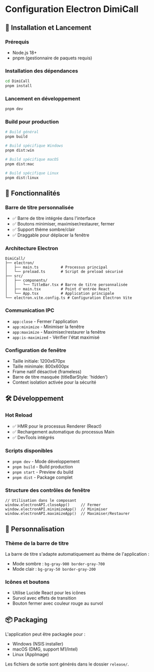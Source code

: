 # Configuration Electron DimiCall

## 🚀 Installation et Lancement

### Prérequis
- Node.js 18+ 
- pnpm (gestionnaire de paquets requis)

### Installation des dépendances
```bash
cd DimiCall
pnpm install
```

### Lancement en développement
```bash
pnpm dev
```

### Build pour production
```bash
# Build général
pnpm build

# Build spécifique Windows
pnpm dist:win

# Build spécifique macOS  
pnpm dist:mac

# Build spécifique Linux
pnpm dist:linux
```

## 🎨 Fonctionnalités

### Barre de titre personnalisée
- ✅ Barre de titre intégrée dans l'interface
- ✅ Boutons minimiser, maximiser/restaurer, fermer
- ✅ Support thème sombre/clair
- ✅ Draggable pour déplacer la fenêtre

### Architecture Electron
```
DimiCall/
├── electron/
│   ├── main.ts          # Processus principal
│   └── preload.ts       # Script de preload sécurisé
├── src/
│   ├── components/
│   │   └── TitleBar.tsx # Barre de titre personnalisée
│   ├── main.tsx         # Point d'entrée React
│   └── App.tsx          # Application principale
└── electron.vite.config.ts # Configuration Electron Vite
```

### Communication IPC
- `app:close` - Fermer l'application
- `app:minimize` - Minimiser la fenêtre
- `app:maximize` - Maximiser/restaurer la fenêtre
- `app:is-maximized` - Vérifier l'état maximisé

### Configuration de fenêtre
- Taille initiale: 1200x670px
- Taille minimale: 800x600px
- Frame natif désactivé (frameless)
- Barre de titre masquée (titleBarStyle: 'hidden')
- Context isolation activée pour la sécurité

## 🛠️ Développement

### Hot Reload
- ✅ HMR pour le processus Renderer (React)
- ✅ Rechargement automatique du processus Main
- ✅ DevTools intégrés

### Scripts disponibles
- `pnpm dev` - Mode développement
- `pnpm build` - Build production
- `pnpm start` - Preview du build
- `pnpm dist` - Package complet

### Structure des contrôles de fenêtre
```tsx
// Utilisation dans le composant
window.electronAPI.closeApp()     // Fermer
window.electronAPI.minimizeApp()  // Minimiser  
window.electronAPI.maximizeApp()  // Maximiser/Restaurer
```

## 🎯 Personnalisation

### Thème de la barre de titre
La barre de titre s'adapte automatiquement au thème de l'application :
- Mode sombre : `bg-gray-900 border-gray-700`
- Mode clair : `bg-gray-50 border-gray-200`

### Icônes et boutons
- Utilise Lucide React pour les icônes
- Survol avec effets de transition
- Bouton fermer avec couleur rouge au survol

## 📦 Packaging

L'application peut être packagée pour :
- Windows (NSIS installer)
- macOS (DMG, support M1/Intel)
- Linux (AppImage)

Les fichiers de sortie sont générés dans le dossier `release/`. 